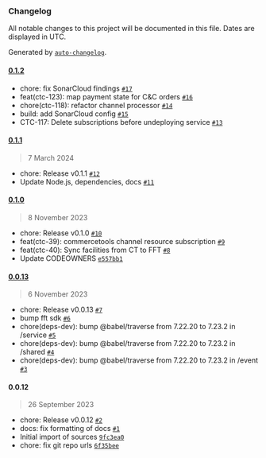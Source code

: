 ### Changelog

All notable changes to this project will be documented in this file. Dates are displayed in UTC.

Generated by [`auto-changelog`](https://github.com/CookPete/auto-changelog).

#### [0.1.2](https://github.com/fulfillmenttools/commercetools-connector/compare/0.1.1...0.1.2)

- chore: fix SonarCloud findings [`#17`](https://github.com/fulfillmenttools/commercetools-connector/pull/17)
- feat(ctc-123): map payment state for C&C orders [`#16`](https://github.com/fulfillmenttools/commercetools-connector/pull/16)
- chore(ctc-118): refactor channel processor [`#14`](https://github.com/fulfillmenttools/commercetools-connector/pull/14)
- build: add SonarCloud config [`#15`](https://github.com/fulfillmenttools/commercetools-connector/pull/15)
- CTC-117: Delete subscriptions before undeploying service [`#13`](https://github.com/fulfillmenttools/commercetools-connector/pull/13)

#### [0.1.1](https://github.com/fulfillmenttools/commercetools-connector/compare/0.1.0...0.1.1)

> 7 March 2024

- chore: Release v0.1.1 [`#12`](https://github.com/fulfillmenttools/commercetools-connector/pull/12)
- Update Node.js, dependencies, docs [`#11`](https://github.com/fulfillmenttools/commercetools-connector/pull/11)

#### [0.1.0](https://github.com/fulfillmenttools/commercetools-connector/compare/0.0.13...0.1.0)

> 8 November 2023

- chore: Release v0.1.0 [`#10`](https://github.com/fulfillmenttools/commercetools-connector/pull/10)
- feat(ctc-39): commercetools channel resource subscription [`#9`](https://github.com/fulfillmenttools/commercetools-connector/pull/9)
- feat(ctc-40): Sync facilities from CT to FFT [`#8`](https://github.com/fulfillmenttools/commercetools-connector/pull/8)
- Update CODEOWNERS [`e557bb1`](https://github.com/fulfillmenttools/commercetools-connector/commit/e557bb12869760293b439b88ebec28dfdf412ddc)

#### [0.0.13](https://github.com/fulfillmenttools/commercetools-connector/compare/0.0.12...0.0.13)

> 6 November 2023

- chore: Release v0.0.13 [`#7`](https://github.com/fulfillmenttools/commercetools-connector/pull/7)
- bump fft sdk [`#6`](https://github.com/fulfillmenttools/commercetools-connector/pull/6)
- chore(deps-dev): bump @babel/traverse from 7.22.20 to 7.23.2 in /service [`#5`](https://github.com/fulfillmenttools/commercetools-connector/pull/5)
- chore(deps-dev): bump @babel/traverse from 7.22.20 to 7.23.2 in /shared [`#4`](https://github.com/fulfillmenttools/commercetools-connector/pull/4)
- chore(deps-dev): bump @babel/traverse from 7.22.20 to 7.23.2 in /event [`#3`](https://github.com/fulfillmenttools/commercetools-connector/pull/3)

#### 0.0.12

> 26 September 2023

- chore: Release v0.0.12 [`#2`](https://github.com/fulfillmenttools/commercetools-connector/pull/2)
- docs: fix formatting of docs [`#1`](https://github.com/fulfillmenttools/commercetools-connector/pull/1)
- Initial import of sources [`9fc3ea0`](https://github.com/fulfillmenttools/commercetools-connector/commit/9fc3ea0c306ffd4f5474c5276a333421dc1c3c99)
- chore: fix git repo urls [`6f35bee`](https://github.com/fulfillmenttools/commercetools-connector/commit/6f35bee22c3d2c58c25e73477413ba935bb0c2e1)
